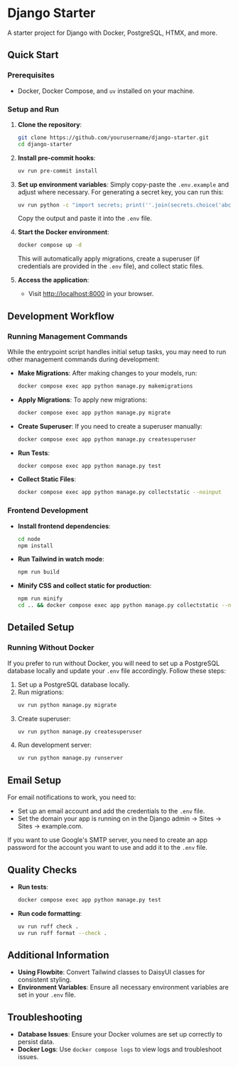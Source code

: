 # Django Starter

A starter project for Django with Docker, PostgreSQL, HTMX, and more.

## Quick Start

### Prerequisites

- Docker, Docker Compose, and `uv` installed on your machine.

### Setup and Run

1. **Clone the repository**:
   ```bash
   git clone https://github.com/yourusername/django-starter.git
   cd django-starter
   ```

2. **Install pre-commit hooks**:
   ```bash
   uv run pre-commit install
   ```

3. **Set up environment variables**:
   Simply copy-paste the `.env.example` and adjust where necessary. For generating a secret key, you can run this:
   ```bash
   uv run python -c "import secrets; print(''.join(secrets.choice('abcdefghijklmnopqrstuvwxyz0123456789!@#$%^&*(-_+)') for i in range(50)))"
   ```
   Copy the output and paste it into the `.env` file.

4. **Start the Docker environment**:
   ```bash
   docker compose up -d
   ```

   This will automatically apply migrations, create a superuser (if credentials are provided in the `.env` file), and collect static files.

4. **Access the application**:
   - Visit [http://localhost:8000](http://localhost:8000) in your browser.

## Development Workflow

### Running Management Commands

While the entrypoint script handles initial setup tasks, you may need to run other management commands during development:

- **Make Migrations**: After making changes to your models, run:
  ```bash
  docker compose exec app python manage.py makemigrations
  ```

- **Apply Migrations**: To apply new migrations:
  ```bash
  docker compose exec app python manage.py migrate
  ```

- **Create Superuser**: If you need to create a superuser manually:
  ```bash
  docker compose exec app python manage.py createsuperuser
  ```

- **Run Tests**:
  ```bash
  docker compose exec app python manage.py test
  ```

- **Collect Static Files**:
  ```bash
  docker compose exec app python manage.py collectstatic --noinput
  ```

### Frontend Development

- **Install frontend dependencies**:
  ```bash
  cd node
  npm install
  ```
- **Run Tailwind in watch mode**:
  ```bash
  npm run build
  ```

- **Minify CSS and collect static for production**:
  ```bash
  npm run minify
  cd .. && docker compose exec app python manage.py collectstatic --noinput
  ```

## Detailed Setup

### Running Without Docker

If you prefer to run without Docker, you will need to set up a PostgreSQL database locally and update your `.env` file accordingly. Follow these steps:

1. Set up a PostgreSQL database locally.
2. Run migrations:
   ```bash
   uv run python manage.py migrate
   ```
3. Create superuser:
   ```bash
   uv run python manage.py createsuperuser
   ```
4. Run development server:
   ```bash
   uv run python manage.py runserver
   ```

## Email Setup

For email notifications to work, you need to:
- Set up an email account and add the credentials to the `.env` file.
- Set the domain your app is running on in the Django admin -> Sites -> Sites -> example.com.

If you want to use Google's SMTP server, you need to create an app password for the account you want to use and add it to the `.env` file.

## Quality Checks

- **Run tests**:
  ```bash
  docker compose exec app python manage.py test
  ```
- **Run code formatting**:
  ```bash
  uv run ruff check .
  uv run ruff format --check .
  ```

## Additional Information

- **Using Flowbite**: Convert Tailwind classes to DaisyUI classes for consistent styling.
- **Environment Variables**: Ensure all necessary environment variables are set in your `.env` file.

## Troubleshooting

- **Database Issues**: Ensure your Docker volumes are set up correctly to persist data.
- **Docker Logs**: Use `docker compose logs` to view logs and troubleshoot issues.
